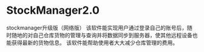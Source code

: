 # StockManager2.0
stockmanager升级版（网络版）
该软件能实现用户通过登录自己的账号后，随时随地的对自己仓库货物的管理与查询并将数据同步到服务器，使其他远程设备也能获得最新的货物信息。
该软件能帮助使用者大大减少仓库管理的费用。
